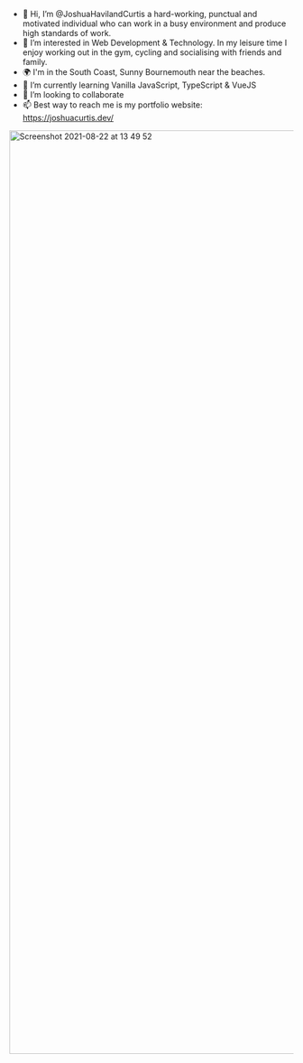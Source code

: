 - 👋 Hi, I’m @JoshuaHavilandCurtis a hard-working, punctual and motivated individual who can work in a busy environment and produce high standards of work. 
- 👀 I’m interested in Web Development & Technology. In my leisure time I enjoy working out in the gym, cycling and socialising with friends and family.
- 🌍 I'm in the South Coast, Sunny Bournemouth near the beaches.
- 🌱 I’m currently learning Vanilla JavaScript, TypeScript & VueJS
- 💞️ I’m looking to collaborate
- 📫 Best way to reach me is my portfolio website: https://joshuacurtis.dev/


<img width="1636" alt="Screenshot 2021-08-22 at 13 49 52" src="https://user-images.githubusercontent.com/73693469/130355862-3973813c-2a89-4c49-9ff8-71e5a688d08b.png">


<!---
JoshuaHavilandCurtis/JoshuaHavilandCurtis is a ✨ special ✨ repository because its `README.md` (this file) appears on your GitHub profile.
You can click the Preview link to take a look at your changes.
--->
